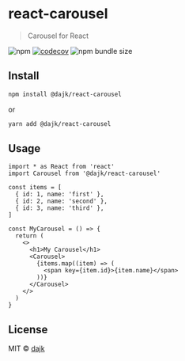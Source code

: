 # react-carousel

> Carousel for React

![npm](https://img.shields.io/npm/v/@dajk/react-carousel/latest)
[![codecov](https://codecov.io/gh/dajk/react-carousel/branch/master/graph/badge.svg)](https://codecov.io/gh/dajk/react-carousel)
![npm bundle size](https://img.shields.io/bundlephobia/minzip/@dajk/react-carousel/latest)

## Install

```bash
npm install @dajk/react-carousel
```

or

```bash
yarn add @dajk/react-carousel
```

## Usage

```tsx
import * as React from 'react'
import Carousel from '@dajk/react-carousel'

const items = [
  { id: 1, name: 'first' },
  { id: 2, name: 'second' },
  { id: 3, name: 'third' },
]

const MyCarousel = () => {
  return (
    <>
      <h1>My Carousel</h1>
      <Carousel>
        {items.map((item) => (
          <span key={item.id}>{item.name}</span>
        ))}
      </Carousel>
    </>
  )
}
```

## License

MIT © [dajk](https://github.com/dajk)

